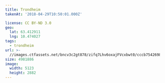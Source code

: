 ```yaml
---
title: Trondheim
takenAt: '2018-04-29T10:50:01.000Z'

license: CC BY-ND 3.0
geo:
  lat: 63.412911
  lng: 10.474027
tags:
  - trondheim
url: >-
  //images.ctfassets.net/bncv3c2gt878/zifq7Lhv6oxajFVcxbwt0/cccb7542698b5ff354470f1ee8cb4f81/trondheim_28072957378_o
size: 4981886
image:
  width: 5123
  height: 2882
---
```

